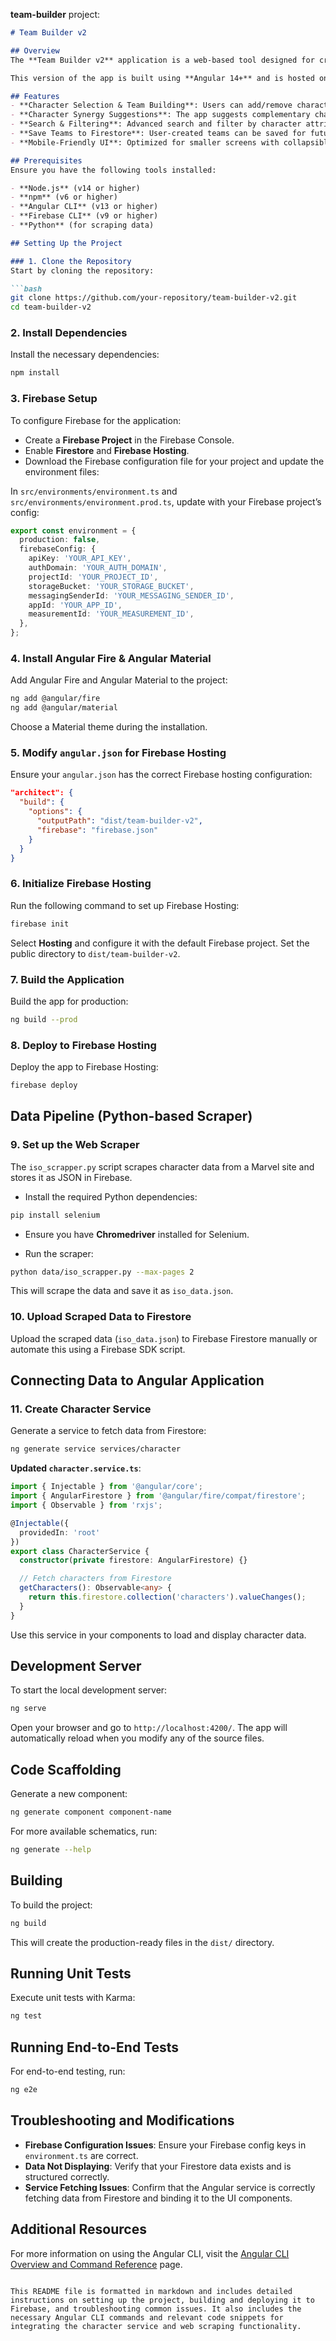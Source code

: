 **team-builder** project:

```markdown
# Team Builder v2

## Overview
The **Team Builder v2** application is a web-based tool designed for creating, managing, and optimizing character teams based on **Marvel Strike Force (MSF)** characters. Users can select characters, view their attributes, and build teams with features like **character synergies** and **advanced filtering options**.

This version of the app is built using **Angular 14+** and is hosted on **Firebase**. It integrates **character data** fetched through **web scraping**, and allows saving and retrieving team configurations from **Firebase Firestore**.

## Features
- **Character Selection & Team Building**: Users can add/remove characters from a staging area to build teams.
- **Character Synergy Suggestions**: The app suggests complementary characters based on attributes such as abilities and tags.
- **Search & Filtering**: Advanced search and filter by character attributes, including clickable tags (e.g., "taunt") for dynamic filtering.
- **Save Teams to Firestore**: User-created teams can be saved for future sessions.
- **Mobile-Friendly UI**: Optimized for smaller screens with collapsible sections and a responsive layout.

## Prerequisites
Ensure you have the following tools installed:

- **Node.js** (v14 or higher)
- **npm** (v6 or higher)
- **Angular CLI** (v13 or higher)
- **Firebase CLI** (v9 or higher)
- **Python** (for scraping data)

## Setting Up the Project

### 1. Clone the Repository
Start by cloning the repository:

```bash
git clone https://github.com/your-repository/team-builder-v2.git
cd team-builder-v2
```

### 2. Install Dependencies
Install the necessary dependencies:

```bash
npm install
```

### 3. Firebase Setup
To configure Firebase for the application:

- Create a **Firebase Project** in the Firebase Console.
- Enable **Firestore** and **Firebase Hosting**.
- Download the Firebase configuration file for your project and update the environment files:

In `src/environments/environment.ts` and `src/environments/environment.prod.ts`, update with your Firebase project’s config:

```typescript
export const environment = {
  production: false,
  firebaseConfig: {
    apiKey: 'YOUR_API_KEY',
    authDomain: 'YOUR_AUTH_DOMAIN',
    projectId: 'YOUR_PROJECT_ID',
    storageBucket: 'YOUR_STORAGE_BUCKET',
    messagingSenderId: 'YOUR_MESSAGING_SENDER_ID',
    appId: 'YOUR_APP_ID',
    measurementId: 'YOUR_MEASUREMENT_ID',
  },
};
```

### 4. Install Angular Fire & Angular Material
Add Angular Fire and Angular Material to the project:

```bash
ng add @angular/fire
ng add @angular/material
```

Choose a Material theme during the installation.

### 5. Modify `angular.json` for Firebase Hosting
Ensure your `angular.json` has the correct Firebase hosting configuration:

```json
"architect": {
  "build": {
    "options": {
      "outputPath": "dist/team-builder-v2",
      "firebase": "firebase.json"
    }
  }
}
```

### 6. Initialize Firebase Hosting
Run the following command to set up Firebase Hosting:

```bash
firebase init
```

Select **Hosting** and configure it with the default Firebase project. Set the public directory to `dist/team-builder-v2`.

### 7. Build the Application
Build the app for production:

```bash
ng build --prod
```

### 8. Deploy to Firebase Hosting
Deploy the app to Firebase Hosting:

```bash
firebase deploy
```

## Data Pipeline (Python-based Scraper)

### 9. Set up the Web Scraper
The `iso_scrapper.py` script scrapes character data from a Marvel site and stores it as JSON in Firebase.

- Install the required Python dependencies:

```bash
pip install selenium
```

- Ensure you have **Chromedriver** installed for Selenium.

- Run the scraper:

```bash
python data/iso_scrapper.py --max-pages 2
```

This will scrape the data and save it as `iso_data.json`.

### 10. Upload Scraped Data to Firestore
Upload the scraped data (`iso_data.json`) to Firebase Firestore manually or automate this using a Firebase SDK script.

## Connecting Data to Angular Application

### 11. Create Character Service
Generate a service to fetch data from Firestore:

```bash
ng generate service services/character
```

**Updated `character.service.ts`**:

```typescript
import { Injectable } from '@angular/core';
import { AngularFirestore } from '@angular/fire/compat/firestore';
import { Observable } from 'rxjs';

@Injectable({
  providedIn: 'root'
})
export class CharacterService {
  constructor(private firestore: AngularFirestore) {}

  // Fetch characters from Firestore
  getCharacters(): Observable<any> {
    return this.firestore.collection('characters').valueChanges();
  }
}
```

Use this service in your components to load and display character data.

## Development Server

To start the local development server:

```bash
ng serve
```

Open your browser and go to `http://localhost:4200/`. The app will automatically reload when you modify any of the source files.

## Code Scaffolding

Generate a new component:

```bash
ng generate component component-name
```

For more available schematics, run:

```bash
ng generate --help
```

## Building

To build the project:

```bash
ng build
```

This will create the production-ready files in the `dist/` directory.

## Running Unit Tests

Execute unit tests with Karma:

```bash
ng test
```

## Running End-to-End Tests

For end-to-end testing, run:

```bash
ng e2e
```

## Troubleshooting and Modifications

- **Firebase Configuration Issues**: Ensure your Firebase config keys in `environment.ts` are correct.
- **Data Not Displaying**: Verify that your Firestore data exists and is structured correctly.
- **Service Fetching Issues**: Confirm that the Angular service is correctly fetching data from Firestore and binding it to the UI components.

## Additional Resources

For more information on using the Angular CLI, visit the [Angular CLI Overview and Command Reference](https://angular.dev/tools/cli) page.
```

This README file is formatted in markdown and includes detailed instructions on setting up the project, building and deploying it to Firebase, and troubleshooting common issues. It also includes the necessary Angular CLI commands and relevant code snippets for integrating the character service and web scraping functionality.